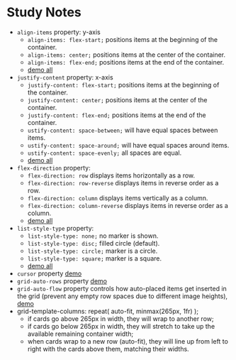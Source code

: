 # Study Notes

- `align-items` property: y-axis
  - `align-items: flex-start;` positions items at the beginning of the container.
  - `align-items: center;` positions items at the center of the container.
  - `align-items: flex-end;` positions items at the end of the container.
  - [demo all](https://www.w3schools.com/cssref/playdemo.php?filename=playcss_align-items)
- `justify-content` property: x-axis
  - `justify-content: flex-start;` positions items at the beginning of the container.
  - `justify-content: center;` positions items at the center of the container.
  - `justify-content: flex-end;` positions items at the end of the container.
  - `ustify-content: space-between;` will have equal spaces between items.
  - `ustify-content: space-around;` will have equal spaces around items.
  - `ustify-content: space-evenly;` all spaces are equal.
  - [demo all](https://www.w3schools.com/cssref/playdemo.php?filename=playcss_justify-content)
- `flex-direction` property:
  - `flex-direction: row` displays items horizontally as a row.
  - `flex-direction: row-reverse` displays items in reverse order as a row.
  - `flex-direction: column` displays items vertically as a column.
  - `flex-direction: column-reverse` displays items in reverse order as a column.
  - [demo all](https://www.w3schools.com/cssref/playdemo.php?filename=playcss_flex-direction&preval=row)
- `list-style-type` property:
  - `list-style-type: none;` no marker is shown.
  - `list-style-type: disc;` filled circle (default).
  - `list-style-type: circle;` marker is a circle.
  - `list-style-type: square;` marker is a square.
  - [demo all](https://www.w3schools.com/cssref/playdemo.php?filename=playcss_list-style-type)
- `cursor` property [demo](https://www.w3schools.com/cssref/tryit.php?filename=trycss_cursor)
- `grid-auto-rows` property [demo](https://www.w3schools.com/cssref/playdemo.php?filename=playcss_grid-auto-rows)
- `grid-auto-flow` property controls how auto-placed items get inserted in the grid (prevent any empty row spaces due to different image heights), [demo](https://www.w3schools.com/cssref/playdemo.php?filename=playcss_grid-auto-flow&preval=dense)
- grid-template-columns: repeat(
  auto-fit,
  minmax(265px, 1fr)
  );
  - if cards go above 265px in width, they will wrap to another row;
  - if cards go below 265px in width, they will stretch to take up the available remaining container width;
  - when cards wrap to a new row (auto-fit), they will line up from left to right with the cards above them, matching their widths.
